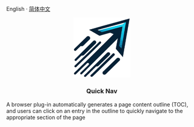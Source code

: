 English · [简体中文](./docs/README.zh-CN.md)

<p align="center">
    <img src="./public/img/logo-256.png" width="150">
</p>

<h3 align="center">Quick Nav</h3>

A browser plug-in automatically generates a page content outline (TOC), and users can click on an entry in the outline to quickly navigate to the appropriate section of the page
